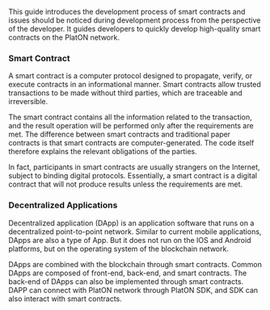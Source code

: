
This guide introduces the development process of smart contracts and issues should be noticed during development process from the perspective of the developer. It guides developers to quickly develop high-quality smart contracts on the PlatON network.

### Smart Contract

A smart contract is a computer protocol designed to propagate, verify, or execute contracts in an informational manner. Smart contracts allow trusted transactions to be made without third parties, which are traceable and irreversible.

The smart contract contains all the information related to the transaction, and the result operation will be performed only after the requirements are met. The difference between smart contracts and traditional paper contracts is that smart contracts are computer-generated. The code itself therefore explains the relevant obligations of the parties.

In fact, participants in smart contracts are usually strangers on the Internet, subject to binding digital protocols. Essentially, a smart contract is a digital contract that will not produce results unless the requirements are met.


### Decentralized Applications

Decentralized application (DApp) is an application software that runs on a decentralized point-to-point network. Similar to current mobile applications, DApps are also a type of App. But it does not run on the IOS and Android platforms, but on the operating system of the blockchain network.

DApps are combined with the blockchain through smart contracts. Common DApps are composed of front-end, back-end, and smart contracts. The back-end of DApps can also be implemented through smart contracts. DAPP can connect with PlatON network through PlatON SDK, and SDK can also interact with smart contracts.

